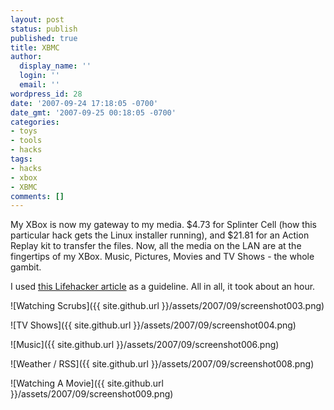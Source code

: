 ```yaml
---
layout: post
status: publish
published: true
title: XBMC
author:
  display_name: ''
  login: ''
  email: ''
wordpress_id: 28
date: '2007-09-24 17:18:05 -0700'
date_gmt: '2007-09-25 00:18:05 -0700'
categories:
- toys
- tools
- hacks
tags:
- hacks
- xbox
- XBMC
comments: []
---
```

My XBox is now my gateway to my media.  $4.73 for Splinter Cell (how this particular hack gets the Linux installer running), and $21.81 for an Action Replay kit to transfer the files. Now, all the media on the LAN are at the fingertips of my XBox.  Music, Pictures, Movies and TV Shows - the whole gambit.

I used [this Lifehacker article](http://lifehacker.com/software/geek-to-live/transform-your-classic-xbox-into-a-killer-media-center-299809.php) as a guideline.  All in all, it took about an hour.

![Watching Scrubs]({{ site.github.url }}/assets/2007/09/screenshot003.png)

![TV Shows]({{ site.github.url }}/assets/2007/09/screenshot004.png)

![Music]({{ site.github.url }}/assets/2007/09/screenshot006.png)

![Weather / RSS]({{ site.github.url }}/assets/2007/09/screenshot008.png)

![Watching A Movie]({{ site.github.url }}/assets/2007/09/screenshot009.png)

